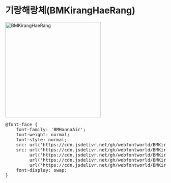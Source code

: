 # 기랑해랑체(BMKirangHaeRang)

<a href="https://wess.tistory.com/275" target="_blank">
    <img src="https://webfontworld.github.io/BMKirangHaeRang/BMKirangHaeRang.jpg" alt="BMKirangHaeRang" style="width:300px">
</a>
<pre>
@font-face {
    font-family: 'BMHannaAir';
    font-weight: normal;
    font-style: normal;
    src: url('https://cdn.jsdelivr.net/gh/webfontworld/BMKirangHaeRang/BMKirangHaeRang.eot');
    src: url('https://cdn.jsdelivr.net/gh/webfontworld/BMKirangHaeRang/BMKirangHaeRang.eot?#iefix') format('embedded-opentype'),
         url('https://cdn.jsdelivr.net/gh/webfontworld/BMKirangHaeRang/BMKirangHaeRang.woff2') format('woff2'),
         url('https://cdn.jsdelivr.net/gh/webfontworld/BMKirangHaeRang/BMKirangHaeRang.woff') format('woff'),
         url('https://cdn.jsdelivr.net/gh/webfontworld/BMKirangHaeRang/BMKirangHaeRang.ttf') format("truetype");
    font-display: swap;
} 
</pre>
